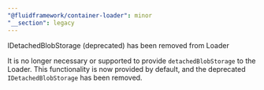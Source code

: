 ```yaml
---
"@fluidframework/container-loader": minor
"__section": legacy
---
```

IDetachedBlobStorage (deprecated) has been removed from Loader

It is no longer necessary or supported to provide `detachedBlobStorage` to the Loader.
This functionality is now provided by default, and the deprecated `IDetachedBlobStorage` has been removed.
